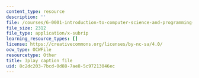 ```yaml
---
content_type: resource
description: ''
file: /courses/6-0001-introduction-to-computer-science-and-programming-in-python-fall-2016/8c2dc2037bcd0d887ae85c97213046ec_FKp-6sojt9A.srt
file_size: 2312
file_type: application/x-subrip
learning_resource_types: []
license: https://creativecommons.org/licenses/by-nc-sa/4.0/
ocw_type: OCWFile
resourcetype: Other
title: 3play caption file
uid: 8c2dc203-7bcd-0d88-7ae8-5c97213046ec
---
```

